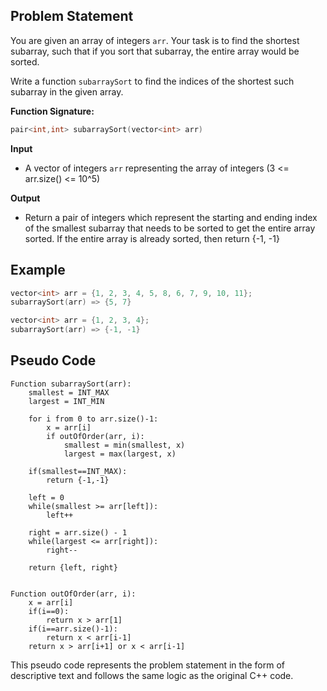 ## Problem Statement

You are given an array of integers `arr`. Your task is to find the shortest subarray, such that if you sort that subarray, the entire array would be sorted. 

Write a function `subarraySort` to find the indices of the shortest such subarray in the given array.

**Function Signature:**
```cpp
pair<int,int> subarraySort(vector<int> arr)
```

**Input**
- A vector of integers `arr` representing the array of integers (3 <= arr.size() <= 10^5)

**Output**
- Return a pair of integers which represent the starting and ending index of the smallest subarray that needs to be sorted to get the entire array sorted. If the entire array is already sorted, then return {-1, -1}

## Example
```cpp
vector<int> arr = {1, 2, 3, 4, 5, 8, 6, 7, 9, 10, 11};
subarraySort(arr) => {5, 7}

vector<int> arr = {1, 2, 3, 4};
subarraySort(arr) => {-1, -1}
```

## Pseudo Code
```plaintext
Function subarraySort(arr):
    smallest = INT_MAX
    largest = INT_MIN
    
    for i from 0 to arr.size()-1:
        x = arr[i]
        if outOfOrder(arr, i):
            smallest = min(smallest, x)
            largest = max(largest, x)

    if(smallest==INT_MAX):
        return {-1,-1}
    
    left = 0
    while(smallest >= arr[left]):
        left++
    
    right = arr.size() - 1
    while(largest <= arr[right]):
        right--

    return {left, right}


Function outOfOrder(arr, i):
    x = arr[i]
    if(i==0):
        return x > arr[1]
    if(i==arr.size()-1):
        return x < arr[i-1]
    return x > arr[i+1] or x < arr[i-1]
```
This pseudo code represents the problem statement in the form of descriptive text and follows the same logic as the original C++ code.